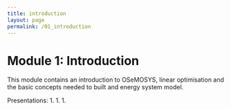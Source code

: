 ```yaml
---
title: introduction
layout: page
permalink: /01_introduction
---
```


# Module 1: Introduction

This module contains an introduction to OSeMOSYS, linear optimisation and the basic concepts needed to built and energy system model.

Presentations:
1. 
1. 
1. 
